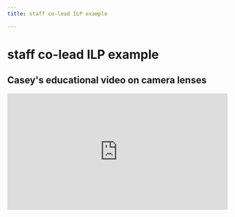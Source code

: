 ```yaml
---
title: staff co-lead ILP example

---
```


# staff co-lead ILP example

## Casey's educational video on camera lenses
<div style="padding:52.73% 0 0 0;position:relative;"><iframe src="https://player.vimeo.com/video/858745708?badge=0&amp;autopause=0&amp;player_id=0&amp;app_id=58479" frameborder="0" allow="autoplay; fullscreen; picture-in-picture" style="position:absolute;top:0;left:0;width:100%;height:100%;" title="avLab_ilp-CC_20230811"></iframe></div><script src="https://player.vimeo.com/api/player.js"></script>
